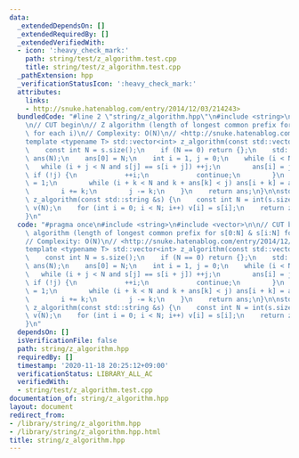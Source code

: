 ```yaml
---
data:
  _extendedDependsOn: []
  _extendedRequiredBy: []
  _extendedVerifiedWith:
  - icon: ':heavy_check_mark:'
    path: string/test/z_algorithm.test.cpp
    title: string/test/z_algorithm.test.cpp
  _pathExtension: hpp
  _verificationStatusIcon: ':heavy_check_mark:'
  attributes:
    links:
    - http://snuke.hatenablog.com/entry/2014/12/03/214243>
  bundledCode: "#line 2 \"string/z_algorithm.hpp\"\n#include <string>\n#include <vector>\n\
    \n// CUT begin\n// Z algorithm (length of longest common prefix for s[0:N] & s[i:N]\
    \ for each i)\n// Complexity: O(N)\n// <http://snuke.hatenablog.com/entry/2014/12/03/214243>\n\
    template <typename T> std::vector<int> z_algorithm(const std::vector<T> &s) {\n\
    \    const int N = s.size();\n    if (N == 0) return {};\n    std::vector<int>\
    \ ans(N);\n    ans[0] = N;\n    int i = 1, j = 0;\n    while (i < N) {\n     \
    \   while (i + j < N and s[j] == s[i + j]) ++j;\n        ans[i] = j;\n       \
    \ if (!j) {\n            ++i;\n            continue;\n        }\n        int k\
    \ = 1;\n        while (i + k < N and k + ans[k] < j) ans[i + k] = ans[k], ++k;\n\
    \        i += k;\n        j -= k;\n    }\n    return ans;\n}\n\nstd::vector<int>\
    \ z_algorithm(const std::string &s) {\n    const int N = int(s.size());\n    std::vector<int>\
    \ v(N);\n    for (int i = 0; i < N; i++) v[i] = s[i];\n    return z_algorithm(v);\n\
    }\n"
  code: "#pragma once\n#include <string>\n#include <vector>\n\n// CUT begin\n// Z\
    \ algorithm (length of longest common prefix for s[0:N] & s[i:N] for each i)\n\
    // Complexity: O(N)\n// <http://snuke.hatenablog.com/entry/2014/12/03/214243>\n\
    template <typename T> std::vector<int> z_algorithm(const std::vector<T> &s) {\n\
    \    const int N = s.size();\n    if (N == 0) return {};\n    std::vector<int>\
    \ ans(N);\n    ans[0] = N;\n    int i = 1, j = 0;\n    while (i < N) {\n     \
    \   while (i + j < N and s[j] == s[i + j]) ++j;\n        ans[i] = j;\n       \
    \ if (!j) {\n            ++i;\n            continue;\n        }\n        int k\
    \ = 1;\n        while (i + k < N and k + ans[k] < j) ans[i + k] = ans[k], ++k;\n\
    \        i += k;\n        j -= k;\n    }\n    return ans;\n}\n\nstd::vector<int>\
    \ z_algorithm(const std::string &s) {\n    const int N = int(s.size());\n    std::vector<int>\
    \ v(N);\n    for (int i = 0; i < N; i++) v[i] = s[i];\n    return z_algorithm(v);\n\
    }\n"
  dependsOn: []
  isVerificationFile: false
  path: string/z_algorithm.hpp
  requiredBy: []
  timestamp: '2020-11-18 20:25:12+09:00'
  verificationStatus: LIBRARY_ALL_AC
  verifiedWith:
  - string/test/z_algorithm.test.cpp
documentation_of: string/z_algorithm.hpp
layout: document
redirect_from:
- /library/string/z_algorithm.hpp
- /library/string/z_algorithm.hpp.html
title: string/z_algorithm.hpp
---
```

